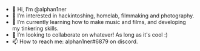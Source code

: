 - 👋 Hi, I’m @alphan1ner
- 👀 I’m interested in hackintoshing, homelab, filmmaking and photography.
- 🌱 I’m currently learning how to make music and films, and developing my tinkering skills.
- 💞️ I’m looking to collaborate on whatever! As long as it's cool :) 
- 📫 How to reach me: alphan1ner#6879 on discord.
